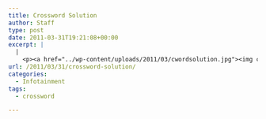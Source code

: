 ```yaml
---
title: Crossword Solution
author: Staff
type: post
date: 2011-03-31T19:21:08+00:00
excerpt: |
  |
    <p><a href="../wp-content/uploads/2011/03/cwordsolution.jpg"><img class="aligncenter" title="cwordsolution" src="../wp-content/uploads/2011/03/cwordsolution.jpg" alt="" width="197" height="218" /></a></p>
url: /2011/03/31/crossword-solution/
categories:
  - Infotainment
tags:
  - crossword

---
```

[<img class="aligncenter size-full wp-image-678" title="cwordsolution" src="https://i0.wp.com/www.reedquest.org/wp-content/uploads/2011/03/cwordsolution.jpg?resize=549%2C606" alt="" data-recalc-dims="1" />][1]

 [1]: https://i0.wp.com/www.reedquest.org/wp-content/uploads/2011/03/cwordsolution.jpg